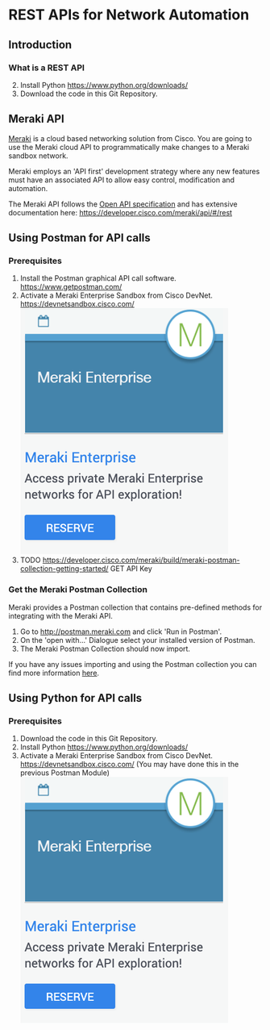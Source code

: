# REST APIs for Network Automation

## Introduction

### What is a REST API

2. Install Python https://www.python.org/downloads/
3. Download the code in this Git Repository.

## Meraki API

[Meraki](https://meraki.cisco.com/) is a cloud based networking solution from Cisco. You are going to use the Meraki cloud API to programmatically make changes to a Meraki sandbox network.

Meraki employs an 'API first' development strategy where any new features must have an associated API to allow easy control, modification and automation.

The Meraki API follows the [Open API specification](https://www.openapis.org/) and has extensive documentation here: https://developer.cisco.com/meraki/api/#/rest

## Using Postman for API calls

### Prerequisites

1. Install the Postman graphical API call software. https://www.getpostman.com/
2. Activate a Meraki Enterprise Sandbox from Cisco DevNet. https://devnetsandbox.cisco.com/ ![Meraki Sandbox Image](images/meraki-sandbox.png "Meraki Enterprise DevNet Sandbox")
3. TODO https://developer.cisco.com/meraki/build/meraki-postman-collection-getting-started/ GET API Key

### Get the Meraki Postman Collection

Meraki provides a Postman collection that contains pre-defined methods for integrating with the Meraki API.

1. Go to http://postman.meraki.com and click 'Run in Postman'.
2. On the 'open with...' Dialogue select your installed version of Postman.
3. The Meraki Postman Collection should now import.

If you have any issues importing and using the Postman collection you can find more information [here](https://developer.cisco.com/meraki/build/meraki-postman-collection-getting-started/).

## Using Python for API calls

### Prerequisites

1. Download the code in this Git Repository.
2. Install Python https://www.python.org/downloads/
3. Activate a Meraki Enterprise Sandbox from Cisco DevNet. https://devnetsandbox.cisco.com/ (You may have done this in the previous Postman Module) ![Meraki Sandbox Image](images/meraki-sandbox.png "Meraki Enterprise DevNet Sandbox")
